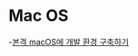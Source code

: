 # Mac OS

-[본격 macOS에 개발 환경 구축하기](https://subicura.com/2017/11/22/mac-os-development-environment-setup.html)
